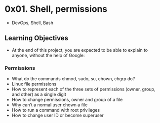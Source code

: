 # 0x01. Shell, permissions
- DevOps, Shell, Bash

## Learning Objectives
- At the end of this project, you are expected to be able to explain to anyone, without the help of Google:

### Permissions
- What do the commands chmod, sudo, su, chown, chgrp do?
- Linux file permissions
- How to represent each of the three sets of permissions (owner, group, and other) as a single digit
- How to change permissions, owner and group of a file
- Why can’t a normal user chown a file
- How to run a command with root privileges
- How to change user ID or become superuser
